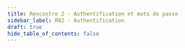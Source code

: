```yaml
---
title: Rencontre 2 - Authentification et mots de passe
sidebar_label: R02 - Authentification
draft: true
hide_table_of_contents: false
---
```




